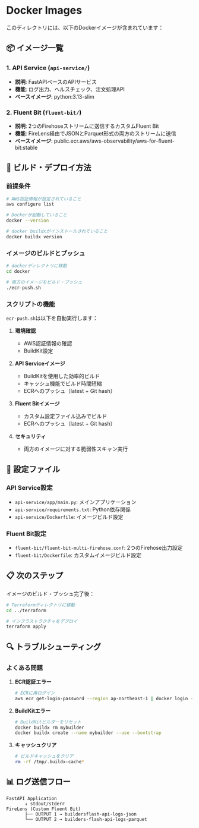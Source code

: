 # Docker Images

このディレクトリには、以下のDockerイメージが含まれています：

## 📦 イメージ一覧

### 1. API Service (`api-service/`)
- **説明**: FastAPIベースのAPIサービス
- **機能**: ログ出力、ヘルスチェック、注文処理API
- **ベースイメージ**: python:3.13-slim

### 2. Fluent Bit (`fluent-bit/`)
- **説明**: 2つのFirehoseストリームに送信するカスタムFluent Bit
- **機能**: FireLens経由でJSONとParquet形式の両方のストリームに送信
- **ベースイメージ**: public.ecr.aws/aws-observability/aws-for-fluent-bit:stable

## 🚀 ビルド・デプロイ方法

### 前提条件
```bash
# AWS認証情報が設定されていること
aws configure list

# Dockerが起動していること
docker --version

# docker buildxがインストールされていること
docker buildx version
```

### イメージのビルドとプッシュ
```bash
# dockerディレクトリに移動
cd docker

# 両方のイメージをビルド・プッシュ
./ecr-push.sh
```

### スクリプトの機能
`ecr-push.sh`は以下を自動実行します：

1. **環境確認**
   - AWS認証情報の確認
   - BuildKit設定

2. **API Serviceイメージ**
   - BuildKitを使用した効率的ビルド
   - キャッシュ機能でビルド時間短縮
   - ECRへのプッシュ（latest + Git hash）

3. **Fluent Bitイメージ**
   - カスタム設定ファイル込みでビルド
   - ECRへのプッシュ（latest + Git hash）

4. **セキュリティ**
   - 両方のイメージに対する脆弱性スキャン実行

## 🔧 設定ファイル

### API Service設定
- `api-service/app/main.py`: メインアプリケーション
- `api-service/requirements.txt`: Python依存関係
- `api-service/Dockerfile`: イメージビルド設定

### Fluent Bit設定
- `fluent-bit/fluent-bit-multi-firehose.conf`: 2つのFirehose出力設定
- `fluent-bit/Dockerfile`: カスタムイメージビルド設定

## 📋 次のステップ

イメージのビルド・プッシュ完了後：

```bash
# Terraformディレクトリに移動
cd ../terraform

# インフラストラクチャをデプロイ
terraform apply
```

## 🔍 トラブルシューティング

### よくある問題

1. **ECR認証エラー**
   ```bash
   # ECRに再ログイン
   aws ecr get-login-password --region ap-northeast-1 | docker login --username AWS --password-stdin <account-id>.dkr.ecr.ap-northeast-1.amazonaws.com
   ```

2. **BuildKitエラー**
   ```bash
   # BuildKitビルダーをリセット
   docker buildx rm mybuilder
   docker buildx create --name mybuilder --use --bootstrap
   ```

3. **キャッシュクリア**
   ```bash
   # ビルドキャッシュをクリア
   rm -rf /tmp/.buildx-cache*
   ```

## 📊 ログ送信フロー

```
FastAPI Application
       ↓ stdout/stderr
FireLens (Custom Fluent Bit)
       ├── OUTPUT 1 → buildersflash-api-logs-json
       └── OUTPUT 2 → builders-flash-api-logs-parquet
```

